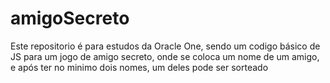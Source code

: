 # amigoSecreto

Este repositorio é para estudos da Oracle One, sendo um codigo básico de JS para um jogo de amigo secreto, onde se coloca um nome de um amigo, e após ter no minimo dois nomes, um deles pode ser sorteado

